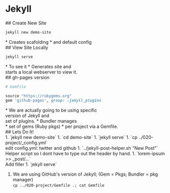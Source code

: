 # Jekyll

<section >
## Create New Site

```bash
jekyll new demo-site
```

<aside class="notes">
* Creates scafolding
* and default config

</aside>
</section>
<!-- -->

<section >
## View Site Locally

```bash
jekyll serve
```

<aside class="notes">
* To see it
* Generates site and<br />
  starts a local webserver to view it.

</aside>
</section>
<!-- -->

<section>
## gh-pages version

```ruby
# Gemfile

source "https://rubygems.org"
gem 'github-pages', group: :jekyll_plugins
```

<aside class="notes">
* We are actually going to be using specific<br />version of Jekyll and<br />set of plugins.
* Bundler manages<br />
  * set of gems (Ruby pkgs)
  * per project via a Gemfile.

</aside>
</section>
<!-- -->


<section>
## Lets Do It!

<aside class="notes">
1. `jekyll new demo-site`
1. `cd demo-site`
1. `jekyll serve`
1. `cp ../020-project/_config.yml`<br />
   edit config.yml: twitter and github
1. `../jekyll-post-helper.sh "New Post"`<br />
   Helper script so I dont have to type out the header by hand.
1. `lorem-ipsum >> _post/...`<br />
   Add filler
1. `jekyll serve`

1. We are using GitHub's version of Jekyll; (Gem = Pkgs; Bundler = pkg manager)<br/>`cp ../020-project/Gemfile .; cat Gemfile`

</aside>
</section>
<!-- -->

<!--
To properly setup gh-pages locally:
https://help.github.com/articles/setting-up-your-github-pages-site-locally-with-jekyll/

Helper script:
https://gist.github.com/daarashaw/6107707

already:
have an alias setup: alias jekyll="bundle exec jekyll"
ruby-install ruby; chruby to latest
bundle init
echo "gem 'jekyll'" >> Gemfile
(Actually may need to use Gemfile created from `jekyll new`)
or gem install jekyll

jekyll new demo-site
jekyll serve

create post
edit _config.yml: twitter and github
-->
